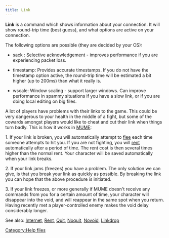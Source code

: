 ```yaml
---
title: Link
---
```


**Link** is a command which shows information about your connection. It
will show round-trip time (best guess), and what options are active on
your connection.

The following options are possible (they are decided by your OS):

- sack : Selective acknowledgement - improves performance if you are
  experiencing packet loss.

<!-- -->

- timestamp: Provides accurate timestamps. If you do not have the
  timestamp option active, the round-trip time will be estimated a bit
  higher (up to 200ms) than what it really is.

<!-- -->

- wscale: Window scaling - support larger windows. Can improve
  performance in spammy situations if you have a slow link, or if you
  are doing local editing on big files.

A lot of players have problems with their links to the game. This could
be very dangerous to your health in the middle of a fight, but some of
the cowards amongst players would like to cheat and cut their link when
things turn badly. This is how it works in [MUME](MUME "wikilink"):

1\. If your link is broken, you will automatically attempt to
[flee](flee "wikilink") each time someone attempts to hit you. If you
are not fighting, you will [rent](rent "wikilink") automatically after a
period of time. The rent cost is then several times higher than the
normal rent. Your character will be saved automatically when your link
breaks.

2\. If your link jams (freezes) you have a problem. The only solution we
can give, is that you break your link as quickly as possible. By
breaking the link you can hope that the above procedure is initiated.

3\. If your link freezes, or more generally if MUME doesn't receive any
commands from you for a certain amount of time, your character will
disappear into the void, and will reappear in the same spot when you
return. Having recently met a player-controlled enemy makes the void
delay considerably longer.

See also: [Internet](Internet "wikilink"), [Rent](Rent "wikilink"),
[Quit](Quit "wikilink"), [Noquit](Noquit "wikilink"),
[Novoid](Novoid "wikilink"), [Linkdrop](Linkdrop "wikilink")

[Category:Help files](Category:Help_files "wikilink")